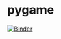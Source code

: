 # pygame

[![Binder](https://mybinder.org/badge_logo.svg)](https://mybinder.org/v2/gh/mwiemers/pygame/HEAD)
